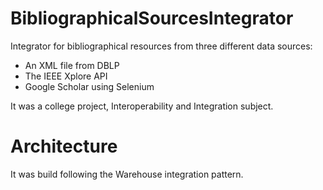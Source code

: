 # BibliographicalSourcesIntegrator
Integrator for bibliographical resources from three different data sources:
- An XML file from DBLP
- The IEEE Xplore API
- Google Scholar using Selenium

It was a college project, Interoperability and Integration subject.

# Architecture
It was build following the Warehouse integration pattern.
